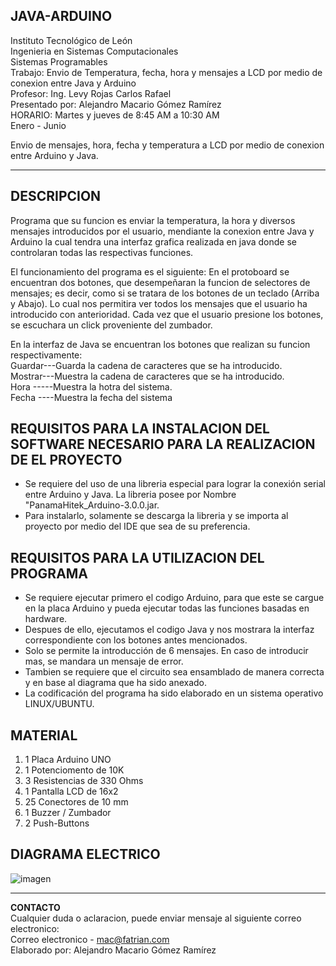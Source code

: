 ## **JAVA-ARDUINO**

Instituto Tecnológico de León<br>
Ingenieria en Sistemas Computacionales<br>
Sistemas Programables<br>
Trabajo: Envio de Temperatura, fecha, hora y mensajes a LCD por medio de conexion entre Java y Arduino<br>
Profesor: Ing. Levy Rojas Carlos Rafael<br>
Presentado por: Alejandro Macario Gómez Ramírez<br>
HORARIO: Martes y jueves de 8:45 AM a 10:30 AM<br>
Enero - Junio<br>

Envio de mensajes, hora, fecha y temperatura a LCD por medio de conexion entre Arduino y Java.
***
## **DESCRIPCION**

Programa que su funcion es enviar la temperatura, la hora y diversos mensajes introducidos
por el usuario, mendiante la conexion entre Java y Arduino la cual tendra una interfaz grafica
realizada en java donde se controlaran todas las respectivas funciones.

El funcionamiento del programa es el siguiente:
En el protoboard se encuentran dos botones, que desempeñaran la funcion de selectores de
mensajes; es decir, como si se tratara de los botones de un teclado (Arriba y Abajo).
Lo cual nos permitira ver todos los mensajes que el usuario ha introducido con anterioridad.
Cada vez que el usuario presione los botones, se escuchara un click proveniente del zumbador.

En la interfaz de Java se encuentran los botones que realizan su funcion respectivamente:<br>
  Guardar---Guarda la cadena de caracteres que se ha introducido.<br>
  Mostrar---Muestra la cadena de caracteres que se ha introducido.<br>
  Hora -----Muestra la hotra del sistema.<br>
  Fecha ----Muestra la fecha del sistema<br>

## **REQUISITOS PARA LA INSTALACION DEL SOFTWARE NECESARIO PARA LA REALIZACION DE EL PROYECTO**
* Se requiere del uso de una libreria especial para lograr la conexión serial entre Arduino y Java. 
  La libreria posee por Nombre "PanamaHitek_Arduino-3.0.0.jar. 
* Para instalarlo, solamente se descarga la libreria y se importa al proyecto por medio del IDE que sea
  de su preferencia.

## **REQUISITOS PARA LA UTILIZACION DEL PROGRAMA**
* Se requiere ejecutar primero el codigo Arduino, para que este se cargue en la placa Arduino y pueda ejecutar
  todas las funciones basadas en hardware.
* Despues de ello, ejecutamos el codigo Java y nos mostrara la interfaz correspondiente con los botones antes
  mencionados. 
* Solo se permite la introducción de 6 mensajes. En caso de introducir mas, se mandara un mensaje de error.
* Tambien se requiere que el circuito sea ensamblado de manera correcta y en base al diagrama que ha sido
  anexado.
* La codificación del programa ha sido elaborado en un sistema operativo LINUX/UBUNTU.

## **MATERIAL**
1. 1 Placa Arduino UNO
2. 1 Potenciomento de 10K
3. 3 Resistencias de 330 Ohms
4. 1 Pantalla LCD de 16x2
5. 25 Conectores de 10 mm
6. 1 Buzzer / Zumbador
7. 2 Push-Buttons

## **DIAGRAMA ELECTRICO**

![imagen](https://github.com/macario96/Java-Arduino/blob/master/Imagenes/Diagrama.png "Diagrama Electrico")
***

**CONTACTO**<br>
Cualquier duda o aclaracion, puede enviar mensaje al siguiente correo electronico:<br>
Correo electronico - mac@fatrian.com<br>
Elaborado por: Alejandro Macario Gómez Ramírez<br>
